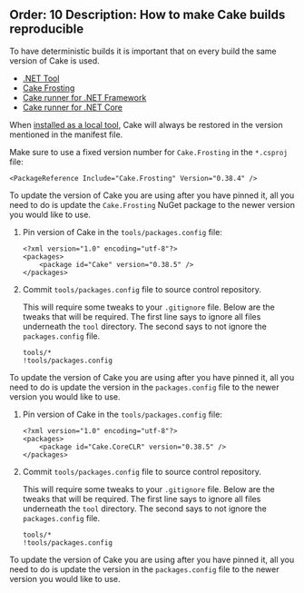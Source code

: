 Order: 10
Description: How to make Cake builds reproducible
---

To have deterministic builds it is important that on every build the same version of Cake is used.

<ul class="nav nav-tabs">
    <li class="active"><a data-toggle="tab" href="#tool1">.NET Tool</a></li>
    <li><a data-toggle="tab" href="#frosting1">Cake Frosting</a></li>
    <li><a data-toggle="tab" href="#netfx1">Cake runner for .NET Framework</a></li>
    <li><a data-toggle="tab" href="#core1">Cake runner for .NET Core</a></li>
</ul>

<div class="tab-content">
    <div id="tool1" class="tab-pane fade in active">
        <p>
          When <a href="/running-builds/runners/dotnet-core-tool#bootstrapping-for.net-core-tool">installed as a local tool</a>, Cake will always be restored in the version mentioned in the manifest file.
        </p>
    </div>
    <div id="frosting1" class="tab-pane fade">
        <p>
            Make sure to use a fixed version number for <code>Cake.Frosting</code> in the <code>*.csproj</code> file:<br/>
<pre><code class="language-xml hljs">&lt;PackageReference Include="Cake.Frosting" Version="0.38.4" /&gt;</code></pre>
        </p>
        <p>
          To update the version of Cake you are using after you have pinned it, all you need to do is update the <code>Cake.Frosting</code> NuGet package to the newer version you would like to use.
        </p>
    </div>
    <div id="netfx1" class="tab-pane fade">
        <ol>
            <li>
                <p>
                    Pin version of Cake in the <code>tools/packages.config</code> file:<br/>
<pre><code class="language-xml hljs">&lt;?xml version="1.0" encoding="utf-8"?&gt;
&lt;packages&gt;
    &lt;package id="Cake" version="0.38.5" /&gt;
&lt;/packages&gt;</code></pre>
                </p>
            </li>
            <li>
                <p>
                    Commit <code>tools/packages.config</code> file to source control repository.
                </p>
                <p>
                    This will require some tweaks to your <code>.gitignore</code> file.
                    Below are the tweaks that will be required.
                    The first line says to ignore all files underneath the <code>tool</code> directory.
                    The second says to not ignore the <code>packages.config</code> file.<br/>
<pre><code class="hljs">tools/*
!tools/packages.config</code></pre>
                </p>
            </li>
        </ol>
        <p>
          To update the version of Cake you are using after you have pinned it, all you need to do is update the version in the <code>packages.config</code> file to the newer version you would like to use.
        </p>
    </div>
    <div id="core1" class="tab-pane fade">
        <ol>
            <li>
                <p>
                    Pin version of Cake in the <code>tools/packages.config</code> file:<br/>
<pre><code class="language-xml hljs">&lt;?xml version="1.0" encoding="utf-8"?&gt;
&lt;packages&gt;
    &lt;package id="Cake.CoreCLR" version="0.38.5" /&gt;
&lt;/packages&gt;</code></pre>
                </p>
            </li>
            <li>
                <p>
                    Commit <code>tools/packages.config</code> file to source control repository.
                </p>
                <p>
                    This will require some tweaks to your <code>.gitignore</code> file.
                    Below are the tweaks that will be required.
                    The first line says to ignore all files underneath the <code>tool</code> directory.
                    The second says to not ignore the <code>packages.config</code> file.<br/>
<pre><code class="hljs">tools/*
!tools/packages.config</code></pre>
                </p>
            </li>
        </ol>
        <p>
          To update the version of Cake you are using after you have pinned it, all you need to do is update the version in the <code>packages.config</code> file to the newer version you would like to use.
        </p>
    </div>
</div>
